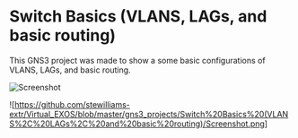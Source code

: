 # Switch Basics (VLANS, LAGs, and basic routing)



This GNS3 project was made to show a some basic configurations of VLANS, LAGs, and basic routing. 

![Screenshot](https://github.com/user-attachments/assets/fa93ea89-54ad-41a8-b5c4-537ded9d814a)

![https://github.com/stewilliams-extr/Virtual_EXOS/blob/master/gns3_projects/Switch%20Basics%20(VLANS%2C%20LAGs%2C%20and%20basic%20routing)/Screenshot.png]
